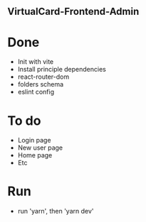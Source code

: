 ## VirtualCard-Frontend-Admin

# Done
- Init with vite
- Install principle dependencies
- react-router-dom
- folders schema
- eslint config

# To do
- Login page
- New user page
- Home page
- Etc

# Run
- run 'yarn', then 'yarn dev'
